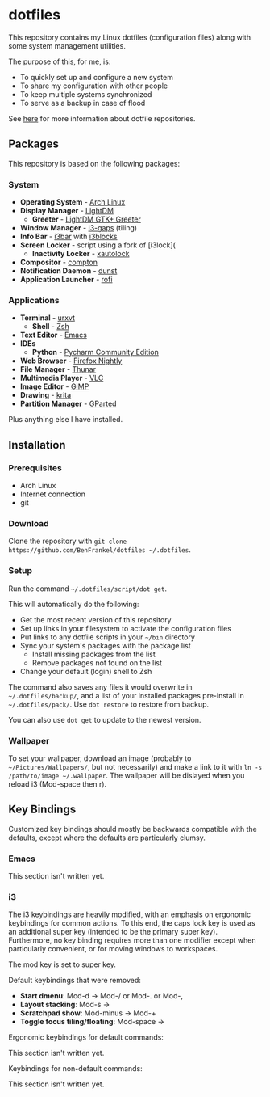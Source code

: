 # dotfiles

This repository contains my Linux dotfiles (configuration files) along with some system management utilities.

The purpose of this, for me, is:

- To quickly set up and configure a new system
- To share my configuration with other people
- To keep multiple systems synchronized
- To serve as a backup in case of flood

See [here](dotfiles.github.io) for more information about dotfile repositories.


## Packages

This repository is based on the following packages:


### System

- **Operating System** - [Arch Linux](archlinux.org)
- **Display Manager** - [LightDM](freedesktop.org/wiki/Software/LightDM)
    - **Greeter** - [LightDM GTK+ Greeter](launchpad.net/lightdm-gtk-greeter)
- **Window Manager** - [i3-gaps](github.com/Airblader/i3) (tiling)
- **Info Bar** - [i3bar](i3wm.org/i3bar) with [i3blocks](vivien.github.io/i3blocks)
- **Screen Locker** - script using a fork of [i3lock](
    - **Inactivity Locker** - [xautolock](freecode.com/projects/xautolock)
- **Compositor** - [compton](github.com/chjj/compton)
- **Notification Daemon** - [dunst](dunst-project.org)
- **Application Launcher** - [rofi](davedavenport.github.io/rofi)


### Applications

- **Terminal** - [urxvt](rxvt.sourceforge.net)
    - **Shell** - [Zsh](zsh.sourceforge.net)
- **Text Editor** - [Emacs](gnu.org/software/emacs)
- **IDEs**
    - **Python** - [Pycharm Community Edition](jetbrains.com/pycharm)
- **Web Browser** - [Firefox Nightly](mozilla.org/en-US/firefox/channel/desktop)
- **File Manager** - [Thunar](git.xfce.org/xfe/thunar)
- **Multimedia Player** - [VLC](videolan.org/vlc)
- **Image Editor** - [GIMP](gimp.org)
- **Drawing** - [krita](krita.org)
- **Partition Manager** - [GParted](gparted.org)

Plus anything else I have installed.


## Installation


### Prerequisites

- Arch Linux
- Internet connection
- git


### Download

Clone the repository with `git clone https://github.com/BenFrankel/dotfiles ~/.dotfiles`.

### Setup

Run the command `~/.dotfiles/script/dot get`.

This will automatically do the following:

- Get the most recent version of this repository
- Set up links in your filesystem to activate the configuration files
- Put links to any dotfile scripts in your `~/bin` directory
- Sync your system's packages with the package list
    - Install missing packages from the list
    - Remove packages not found on the list
- Change your default (login) shell to Zsh

The command also saves any files it would overwrite in `~/.dotfiles/backup/`, and a list of your installed packages pre-install in `~/.dotfiles/pack/`. Use `dot restore` to restore from backup.

You can also use `dot get` to update to the newest version.

### Wallpaper

To set your wallpaper, download an image (probably to `~/Pictures/Wallpapers/`, but not necessarily) and make a link to it with `ln -s /path/to/image ~/.wallpaper`. The wallpaper will be dislayed when you reload i3 (Mod-space then r).


## Key Bindings

Customized key bindings should mostly be backwards compatible with the defaults, except where the defaults are particularly clumsy.


### Emacs

This section isn't written yet.


### i3

The i3 keybindings are heavily modified, with an emphasis on ergonomic keybindings for common actions. To this end, the caps lock key is used as an additional super key (intended to be the primary super key). Furthermore, no key binding requires more than one modifier except when particularly convenient, or for moving windows to workspaces.

The mod key is set to super key.

Default keybindings that were removed:

- **Start dmenu**: Mod-d -> Mod-/ or Mod-. or Mod-,
- **Layout stacking**: Mod-s -> <removed>
- **Scratchpad show**: Mod-minus -> Mod-+
- **Toggle focus tiling/floating**: Mod-space -> <removed>

Ergonomic keybindings for default commands:

This section isn't written yet.

Keybindings for non-default commands:

This section isn't written yet.


